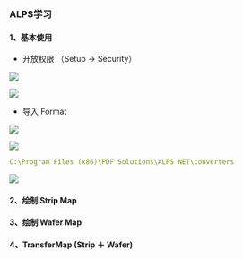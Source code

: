 

### ALPS学习

#### 1、基本使用

- 开放权限 （Setup -> Security）

![](https://easyimage.ghuang.top/i/2024/09/04/185109-1.webp)

![](https://easyimage.ghuang.top/i/2024/09/04/184947-1.webp)

- 导入 Format

![](https://easyimage.ghuang.top/i/2024/09/04/185840-1.webp)

![](https://easyimage.ghuang.top/i/2024/09/04/185949-1.webp)

```yaml
C:\Program Files (x86)\PDF Solutions\ALPS NET\converters
```
![](https://easyimage.ghuang.top/i/2024/09/04/190346-1.webp)

#### 2、绘制 Strip Map
#### 3、绘制 Wafer Map
#### 4、TransferMap (Strip ＋ Wafer)